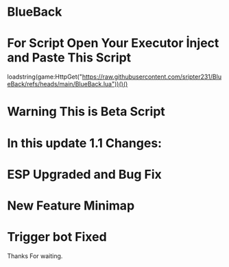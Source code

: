 # BlueBack

# For Script Open Your Executor İnject and Paste This Script

loadstring(game:HttpGet("https://raw.githubusercontent.com/sripter231/BlueBack/refs/heads/main/BlueBack.lua"))()()

# Warning This is Beta Script

# In this update 1.1 Changes:

# ESP Upgraded and Bug Fix

# New Feature Minimap

# Trigger bot Fixed

Thanks For waiting.
